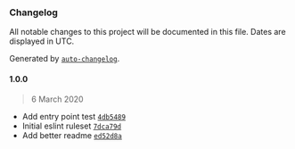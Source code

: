 ### Changelog

All notable changes to this project will be documented in this file. Dates are displayed in UTC.

Generated by [`auto-changelog`](https://github.com/CookPete/auto-changelog).

#### 1.0.0

> 6 March 2020

- Add entry point test [`4db5489`](https://github.com/lyvly-living/eslint-config-lyvly/commit/4db5489861e6a562032f0627b172e03cbc48a614)
- Initial eslint ruleset [`7dca79d`](https://github.com/lyvly-living/eslint-config-lyvly/commit/7dca79dc479246a7cfb070c23eb7038ed6821674)
- Add better readme [`ed52d8a`](https://github.com/lyvly-living/eslint-config-lyvly/commit/ed52d8ab4c5fb897c6983e59415edf78f282f9c8)
